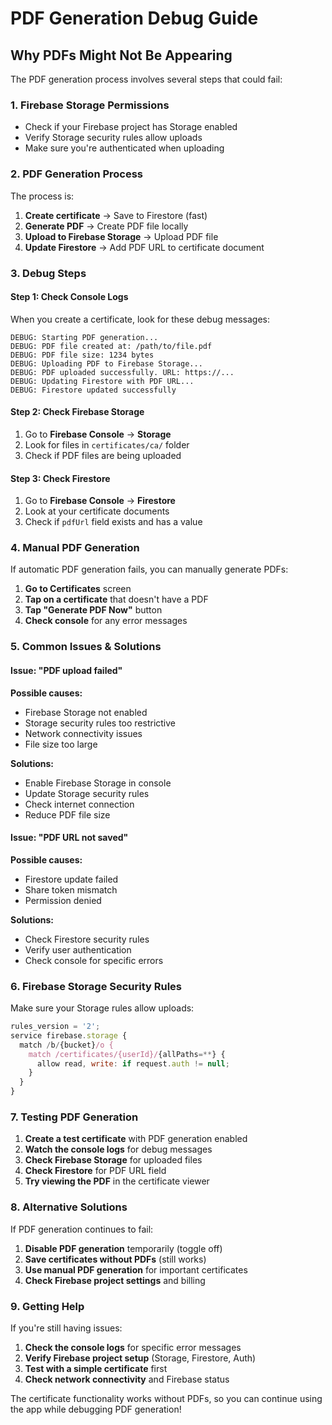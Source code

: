 # PDF Generation Debug Guide

## Why PDFs Might Not Be Appearing

The PDF generation process involves several steps that could fail:

### 1. **Firebase Storage Permissions**
- Check if your Firebase project has Storage enabled
- Verify Storage security rules allow uploads
- Make sure you're authenticated when uploading

### 2. **PDF Generation Process**
The process is:
1. **Create certificate** → Save to Firestore (fast)
2. **Generate PDF** → Create PDF file locally
3. **Upload to Firebase Storage** → Upload PDF file
4. **Update Firestore** → Add PDF URL to certificate document

### 3. **Debug Steps**

#### Step 1: Check Console Logs
When you create a certificate, look for these debug messages:
```
DEBUG: Starting PDF generation...
DEBUG: PDF file created at: /path/to/file.pdf
DEBUG: PDF file size: 1234 bytes
DEBUG: Uploading PDF to Firebase Storage...
DEBUG: PDF uploaded successfully. URL: https://...
DEBUG: Updating Firestore with PDF URL...
DEBUG: Firestore updated successfully
```

#### Step 2: Check Firebase Storage
1. Go to **Firebase Console** → **Storage**
2. Look for files in `certificates/ca/` folder
3. Check if PDF files are being uploaded

#### Step 3: Check Firestore
1. Go to **Firebase Console** → **Firestore**
2. Look at your certificate documents
3. Check if `pdfUrl` field exists and has a value

### 4. **Manual PDF Generation**

If automatic PDF generation fails, you can manually generate PDFs:

1. **Go to Certificates** screen
2. **Tap on a certificate** that doesn't have a PDF
3. **Tap "Generate PDF Now"** button
4. **Check console** for any error messages

### 5. **Common Issues & Solutions**

#### Issue: "PDF upload failed"
**Possible causes:**
- Firebase Storage not enabled
- Storage security rules too restrictive
- Network connectivity issues
- File size too large

**Solutions:**
- Enable Firebase Storage in console
- Update Storage security rules
- Check internet connection
- Reduce PDF file size

#### Issue: "PDF URL not saved"
**Possible causes:**
- Firestore update failed
- Share token mismatch
- Permission denied

**Solutions:**
- Check Firestore security rules
- Verify user authentication
- Check console for specific errors

### 6. **Firebase Storage Security Rules**

Make sure your Storage rules allow uploads:

```javascript
rules_version = '2';
service firebase.storage {
  match /b/{bucket}/o {
    match /certificates/{userId}/{allPaths=**} {
      allow read, write: if request.auth != null;
    }
  }
}
```

### 7. **Testing PDF Generation**

1. **Create a test certificate** with PDF generation enabled
2. **Watch the console logs** for debug messages
3. **Check Firebase Storage** for uploaded files
4. **Check Firestore** for PDF URL field
5. **Try viewing the PDF** in the certificate viewer

### 8. **Alternative Solutions**

If PDF generation continues to fail:

1. **Disable PDF generation** temporarily (toggle off)
2. **Save certificates without PDFs** (still works)
3. **Use manual PDF generation** for important certificates
4. **Check Firebase project settings** and billing

### 9. **Getting Help**

If you're still having issues:

1. **Check the console logs** for specific error messages
2. **Verify Firebase project setup** (Storage, Firestore, Auth)
3. **Test with a simple certificate** first
4. **Check network connectivity** and Firebase status

The certificate functionality works without PDFs, so you can continue using the app while debugging PDF generation! 